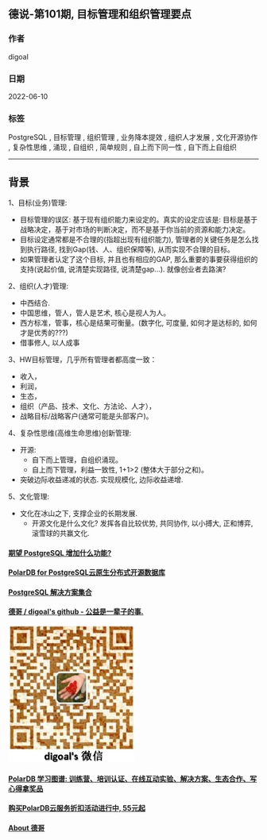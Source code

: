 ## 德说-第101期, 目标管理和组织管理要点       
    
### 作者    
digoal    
    
### 日期    
2022-06-10    
    
### 标签    
PostgreSQL , 目标管理 , 组织管理 , 业务降本提效 , 组织人才发展 , 文化开源协作 , 复杂性思维 , 涌现 , 自组织 , 简单规则 , 自上而下同一性 , 自下而上自组织     
    
----    
    
## 背景    
  
1、目标(业务)管理:  
- 目标管理的误区: 基于现有组织能力来设定的。真实的设定应该是: 目标是基于战略决定，基于对市场的判断决定，而不是基于你当前的资源和能力决定。    
- 目标设定通常都是不合理的(指超出现有组织能力), 管理者的关键任务是怎么找到执行路径, 找到Gap(钱、人、组织保障等), 从而实现不合理的目标。
- 如果管理者认定了这个目标, 并且也有相应的GAP, 那么重要的事要获得组织的支持(说起价值, 说清楚实现路径, 说清楚gap...). 就像创业者去路演?      
    
2、组织(人才)管理:   
- 中西结合.     
- 中国思维，管人，管人是艺术, 核心是视人为人。    
- 西方标准，管事，核心是结果可衡量。(数字化, 可度量, 如何才是达标的, 如何才是优秀的???)    
- 借事修人, 以人成事
    
3、HW目标管理，几乎所有管理者都高度一致：  
- 收入，  
- 利润，  
- 生态，  
- 组织（产品、技术、文化、方法论、人才），  
- 战略目标/战略客户(通常可能是头部客户)。    
    
4、复杂性思维(高维生命思维)创新管理:    
- 开源:   
    - 自下而上管理，自组织涌现。    
    - 自上而下管理，利益一致性, 1+1>2 (整体大于部分之和)。      
- 突破边际收益递减的状态. 实现规模化, 边际收益递增.   
  
5、文化管理:   
- 文化在冰山之下, 支撑企业的长期发展.   
    - 开源文化是什么文化? 发挥各自比较优势, 共同协作, 以小搏大, 正和博弈, 滚雪球的共赢文化.  
   
  
#### [期望 PostgreSQL 增加什么功能?](https://github.com/digoal/blog/issues/76 "269ac3d1c492e938c0191101c7238216")
  
  
#### [PolarDB for PostgreSQL云原生分布式开源数据库](https://github.com/ApsaraDB/PolarDB-for-PostgreSQL "57258f76c37864c6e6d23383d05714ea")
  
  
#### [PostgreSQL 解决方案集合](https://yq.aliyun.com/topic/118 "40cff096e9ed7122c512b35d8561d9c8")
  
  
#### [德哥 / digoal's github - 公益是一辈子的事.](https://github.com/digoal/blog/blob/master/README.md "22709685feb7cab07d30f30387f0a9ae")
  
  
![digoal's wechat](../pic/digoal_weixin.jpg "f7ad92eeba24523fd47a6e1a0e691b59")
  
  
#### [PolarDB 学习图谱: 训练营、培训认证、在线互动实验、解决方案、生态合作、写心得拿奖品](https://www.aliyun.com/database/openpolardb/activity "8642f60e04ed0c814bf9cb9677976bd4")
  
  
#### [购买PolarDB云服务折扣活动进行中, 55元起](https://www.aliyun.com/activity/new/polardb-yunparter?userCode=bsb3t4al "e0495c413bedacabb75ff1e880be465a")
  
  
#### [About 德哥](https://github.com/digoal/blog/blob/master/me/readme.md "a37735981e7704886ffd590565582dd0")
  

